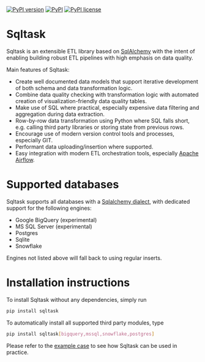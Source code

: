 [![PyPI version](https://img.shields.io/pypi/v/sqltask.svg)](https://badge.fury.io/py/sqltask)
[![PyPI](https://img.shields.io/pypi/pyversions/sqltask.svg)](https://www.python.org/downloads/)
[![PyPI license](https://img.shields.io/pypi/l/sqltask.svg)](https://opensource.org/licenses/MIT)
# Sqltask
Sqltask is an extensible ETL library based on [SqlAlchemy](https://www.sqlalchemy.org/)
with the intent of enabling building robust ETL pipelines with high emphasis on 
data quality.

Main features of Sqltask:
- Create well documented data models that support iterative
development of both schema and data transformation logic.
- Combine data quality checking with transformation logic with automated 
creation of visualization-friendly data quality tables.
- Make use of SQL where practical, especially expensive data filtering 
and aggregation during data extraction.
- Row-by-row data transformation using Python where SQL falls short,
e.g. calling third party libraries or storing state from previous rows.
- Encourage use of modern version control tools and processes, especially GIT.
- Performant data uploading/insertion where supported.
- Easy integration with modern ETL orchestration tools, especially
[Apache Airflow](https://airflow.apache.org/).

# Supported databases

Sqltask supports all databases with a
[Sqlalchemy dialect](https://docs.sqlalchemy.org/en/13/dialects/), with
dedicated support for the following engines:
- Google BigQuery (experimental)
- MS SQL Server (experimental)
- Postgres
- Sqlite
- Snowflake

Engines not listed above will fall back to using regular inserts.

# Installation instructions

To install Sqltask without any dependencies, simply run

```bash
pip install sqltask
```

To automatically install all supported third party modules, type
```bash
pip install sqltask[bigquery,mssql,snowflake,postgres]
```

Please refer to the [example case](https.//github.com/villebro/sqltask/example/)
to see how Sqltask can be used in practice.
